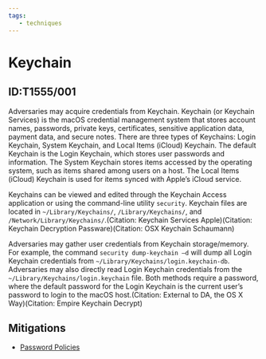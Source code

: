 ```yaml
---
tags:
   - techniques
---
```

# Keychain
## ID:T1555/001
Adversaries may acquire credentials from Keychain. Keychain (or Keychain Services) is the macOS credential management system that stores account names, passwords, private keys, certificates, sensitive application data, payment data, and secure notes. There are three types of Keychains: Login Keychain, System Keychain, and Local Items (iCloud) Keychain. The default Keychain is the Login Keychain, which stores user passwords and information. The System Keychain stores items accessed by the operating system, such as items shared among users on a host. The Local Items (iCloud) Keychain is used for items synced with Apple’s iCloud service. 

Keychains can be viewed and edited through the Keychain Access application or using the command-line utility <code>security</code>. Keychain files are located in <code>~/Library/Keychains/</code>, <code>/Library/Keychains/</code>, and <code>/Network/Library/Keychains/</code>.(Citation: Keychain Services Apple)(Citation: Keychain Decryption Passware)(Citation: OSX Keychain Schaumann)

Adversaries may gather user credentials from Keychain storage/memory. For example, the command <code>security dump-keychain –d</code> will dump all Login Keychain credentials from <code>~/Library/Keychains/login.keychain-db</code>. Adversaries may also directly read Login Keychain credentials from the <code>~/Library/Keychains/login.keychain</code> file. Both methods require a password, where the default password for the Login Keychain is the current user’s password to login to the macOS host.(Citation: External to DA, the OS X Way)(Citation: Empire Keychain Decrypt)  
## Mitigations
* [Password Policies](/mitre/mitigations/M1027)
